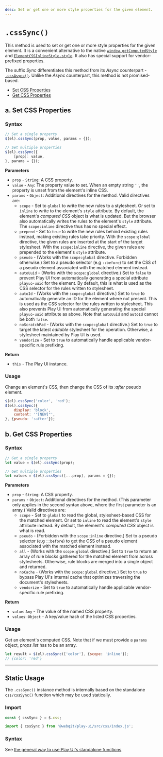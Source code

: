 ```yaml
---
desc: Set or get one or more style properties for the given element.
---
```

# `.cssSync()`

This method is used to set or get one or more style properties for the given element. It is a convenient alternative to the native [`window.getComputedStyle`](https://developer.mozilla.org/en-US/docs/Web/API/Window/getComputedStyle) and [`ElementCSSInlineStyle.style`](https://developer.mozilla.org/en-US/docs/Web/API/ElementCSSInlineStyle/style). It also has special support for vendor-prefixed properties.

The suffix *Sync* differentiates this method from its *Async* counterpart - [`.cssAsync()`](../cssasync). Unlike the *Async* counterpart, this method is not promised-based.

+ [Set CSS Properties](#a-set-css-properties)
+ [Get CSS Properties](#b-get-css-properties)

## a. Set CSS Properties

### Syntax

```js
// Set a single property
$(el).cssSync(prop, value, params = {});

// Set multiple properties
$(el).cssSync({
    [prop]: value,
}, params = {});
```

**Parameters**

+ `prop` - `String`: A CSS property.
+ `value` - `Any`: The property value to set. When an empty string `''`, the property is unset from the element's inline CSS.
+ `params` - `Object`: Additional directives for the method. Valid directives are:
    + `scope` - Set to `global` to write the new rules to a stylesheet. Or set to `inline` to write to the element's `style` attribute. By default, the element's *computed CSS* object is what is updated. But the browser also automatically writes the rules to the element's `style` attribute. The `scope:inline` directive thus has no special effect.
    + `prepend` - Set to `true` to write the new rules behind existing rules instead, making existing rules take priority. With the `scope:global` directive, the given rules are inserted at the start of the target stylesheet. With the `scope:inline` directive, the given rules are prepended to the element's `style` attribute.
    + `pseudo` - (Works with the `scope:global` directive. Forbidden otherwise.) Set to a pseudo selector (e.g `::before`) to set the CSS of a pseudo element associated with the matched element instead.
    + `autoUuid` - (Works with the `scope:global` directive.) Set to `false` to prevent Play UI from automatically generating a special attribute `playuo-uuid` for the element. By default, this is what is used as the CSS selector for the rules written to stylesheet.
    + `autoId` - (Works with the `scope:global` directive.) Set to `true` to automatically generate an ID for the element where not present. This is used as the CSS selector for the rules written to stylesheet. This also prevents Play UI from automatically generating the special `playuo-uuid` attribute as above. Note that `autoUuid` and `autoId` cannot be both `false`.
    + `noScratchPad` - (Works with the `scope:global` directive.) Set to `true` to target the latest *editable* stylesheet for the operation. Otherwise, a stylesheet maintained by Play UI is used.
    + `vendorize` - Set to `true` to automatically handle applicable vendor-specific rule prefixing.

**Return**

+ `this` - The Play UI instance.

### Usage

Change an element's CSS, then change the CSS of its *:after* pseudo element.

```js
$(el).cssSync('color', 'red');
$(el).cssSync({
    display: 'block',
    content: '"[NEW]"',
}, {pseudo: ':after'});
```

## b. Get CSS Properties

### Syntax

```js
// Get a single property
let value = $(el).cssSync(prop);

// Get multiple properties
let values = $(el).cssSync([...prop], params = {});
```

**Parameters**

+ `prop` - `String`: A CSS property.
+ `params` - `Object`: Additional directives for the method. (This parameter only applies in the second syntax above, where the first parameter is an array.) Valid directives are:
    + `scope` - Set to `global` to read the global, stylesheet-based CSS for the matched element. Or set to `inline` to read the element's `style` attribute instead. By default, the element's *computed CSS* object is what is read.
    + `pseudo` - (Forbidden with the `scope:inline` directive.) Set to a pseudo selector (e.g `::before`) to get the CSS of a pseudo element associated with the matched element instead.
    + `all` - (Works with the `scope:global` directive.) Set to `true` to return an array of rule blocks gathered for the matched element from across stylesheets. Otherwise, rule blocks are merged into a single object and returned.
    + `noCache` - (Works with the `scope:global` directive.) Set to `true` to bypass Play UI's internal cache that optimizes traversing the document's stylesheets.
    + `vendorize` - Set to `true` to automatically handle applicable vendor-specific rule prefixing.

**Return**

+ `value`: `Any` - The value of the named CSS property.
+ `values`: `Object` - A key/value hash of the listed CSS properties.

### Usage

Get an element's computed CSS. Note that if we must provide a `params` object, *props list* has to be an array.

```js
let result = $(el).cssSync(['color'], {scope: 'inline'});
// {color: 'red'}
```

------

## Static Usage

The `.cssSync()` instance method is internally based on the standalone `css/cssSync()` function which may be used statically.

### Import

```js
const { cssSync } = $.css;
```
```js
import { cssSync } from '@webqit/play-ui/src/css/index.js';
```

### Syntax

See [the general way to use Play UI's standalone functions](../../../quickstart#use-as-descrete-utilities)